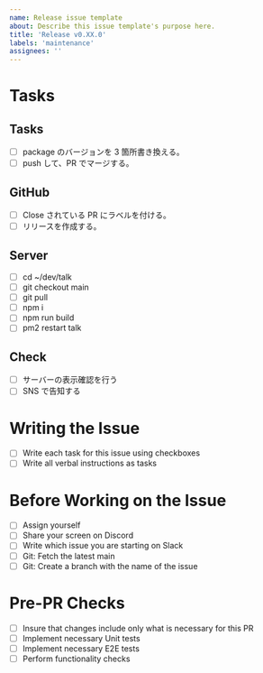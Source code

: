 ```yaml
---
name: Release issue template
about: Describe this issue template's purpose here.
title: 'Release v0.XX.0'
labels: 'maintenance'
assignees: ''
---
```


# Tasks

## Tasks

- [ ] package のバージョンを 3 箇所書き換える。
- [ ] push して、PR でマージする。

## GitHub

- [ ] Close されている PR にラベルを付ける。
- [ ] リリースを作成する。

## Server

- [ ] cd ~/dev/talk
- [ ] git checkout main
- [ ] git pull
- [ ] npm i
- [ ] npm run build
- [ ] pm2 restart talk

## Check

- [ ] サーバーの表示確認を行う
- [ ] SNS で告知する

# Writing the Issue

- [ ] Write each task for this issue using checkboxes
- [ ] Write all verbal instructions as tasks

# Before Working on the Issue

- [ ] Assign yourself
- [ ] Share your screen on Discord
- [ ] Write which issue you are starting on Slack
- [ ] Git: Fetch the latest main
- [ ] Git: Create a branch with the name of the issue

# Pre-PR Checks

- [ ] Insure that changes include only what is necessary for this PR
- [ ] Implement necessary Unit tests
- [ ] Implement necessary E2E tests
- [ ] Perform functionality checks
